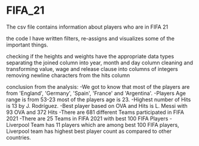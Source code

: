 # FIFA_21

The csv file contains information about players who are in FIFA 21

the code I have written filters, re-assigns and visualizes some of the important things.

checking if the heights and weights have the appropriate data types
separating the joined column into year, month and day column
cleaning and transforming value, wage and release clause into columns of integers
removing newline characters from the hits column


conclusion from the analysis:
-We got to know that most of the players are from 'England', 'Germany', 'Spain', 'France' and 'Argentina'.
-Players Age range is from 53-23 most of the players age is 23.
-Highest number of Hits is 13 by J. Rodríguez.
-Best player based on OVA and Hits is L. Messi with 93 OVA and 372 Hits
-There are 681 different Teams participated in FIFA 2021
-There are 25 Teams in FIFA 2021 with best 100 FIFA Players
-Liverpool Team has 11 players which are among best 100 FIFA players, Liverpool team has highest best player count as compared to other countries.
